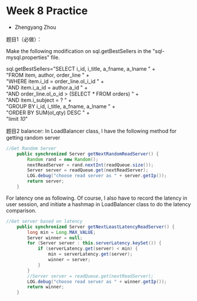 # Week 8 Practice
* Zhengyang Zhou

题目1（必做）：

Make the following modification on sql.getBestSellers in the "sql-mysql.properties" file.

sql.getBestSellers="SELECT i_id, i_title, a_fname, a_lname " +\
                 "FROM item, author, order_line " +\
                 "WHERE item.i_id = order_line.ol_i_id " +\
                 "AND item.i_a_id = author.a_id " +\
                 "AND order_line.ol_o_id > (SELECT _*_  FROM orders) " +\
                 "AND item.i_subject = ? " +\
                 "GROUP BY i_id, i_title, a_fname, a_lname " +\
                 "ORDER BY SUM(ol_qty) DESC " +\
                 "limit *10*"


题目2 balancer:
In LoadBalancer class, I have the following method for getting random server
```java
//Get Random Server
	public synchronized Server getNextRandomReadServer() {
		Random rand = new Random();
		nextReadServer = rand.nextInt(readQueue.size());
		Server server = readQueue.get(nextReadServer);
		LOG.debug("choose read server as " + server.getIp());
		return server;
	}
```

For latency one as following. Of course, I also have to record the latency in user session, and initiate a hashmap in LoadBalancer class to do the latency comparison.
```java
//Get server based on latency
	public synchronized Server getNextLeastLatencyReadServer() {
		long min = Long.MAX_VALUE;
		Server winner = null;
		for (Server server : this.serverLatency.keySet()) {
			if (serverLatency.get(server) < min) {
				min = serverLatency.get(server);
				winner = server;
			}
		}
		//Server server = readQueue.get(nextReadServer);
		LOG.debug("choose read server as " + winner.getIp());
		return winner;
	}
```
